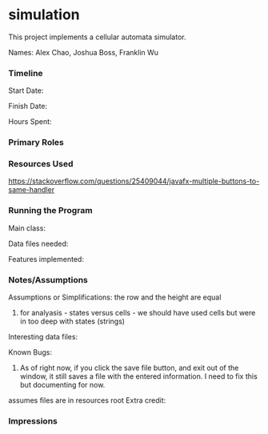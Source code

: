 simulation
====

This project implements a cellular automata simulator.

Names: Alex Chao, Joshua Boss, Franklin Wu

### Timeline

Start Date: 

Finish Date: 

Hours Spent:

### Primary Roles


### Resources Used

https://stackoverflow.com/questions/25409044/javafx-multiple-buttons-to-same-handler

### Running the Program

Main class:

Data files needed: 

Features implemented:



### Notes/Assumptions

Assumptions or Simplifications: the row and the height are equal 

1. for analyasis - states versus cells - we should have used cells but were in too deep with states (strings)

Interesting data files:

Known Bugs:

1. As of right now, if you click the save file button, and exit out of the window, it still saves a file with the entered
information. I need to fix this but documenting for now. 


assumes files are in resources root 
Extra credit:


### Impressions

